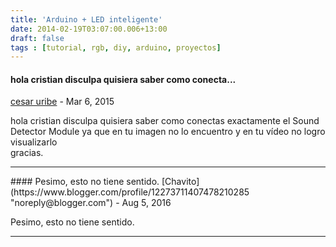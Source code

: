 ```yaml
---
title: 'Arduino + LED inteligente'
date: 2014-02-19T03:07:00.006+13:00
draft: false
tags : [tutorial, rgb, diy, arduino, proyectos]
---
```


#### hola cristian disculpa quisiera saber como conecta...
[cesar uribe]( "noreply@blogger.com") - <time datetime="2015-03-07T14:53:13.295+13:00">Mar 6, 2015</time>

hola cristian disculpa quisiera saber como conectas exactamente el Sound Detector Module ya que en tu imagen no lo encuentro y en tu vídeo no logro visualizarlo  
gracias.
<hr />
#### Pesimo, esto no tiene sentido.
[Chavito](https://www.blogger.com/profile/12273711407478210285 "noreply@blogger.com") - <time datetime="2016-08-05T03:53:23.041+12:00">Aug 5, 2016</time>

Pesimo, esto no tiene sentido.
<hr />
